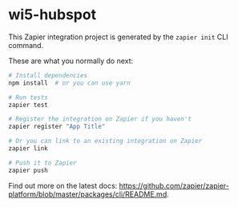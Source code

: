 # wi5-hubspot

This Zapier integration project is generated by the `zapier init` CLI command.

These are what you normally do next:

```bash
# Install dependencies
npm install  # or you can use yarn

# Run tests
zapier test

# Register the integration on Zapier if you haven't
zapier register "App Title"

# Or you can link to an existing integration on Zapier
zapier link

# Push it to Zapier
zapier push
```

Find out more on the latest docs: https://github.com/zapier/zapier-platform/blob/master/packages/cli/README.md.

